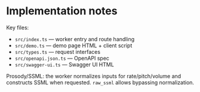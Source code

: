 # Implementation notes

Key files:
- `src/index.ts` — worker entry and route handling
- `src/demo.ts` — demo page HTML + client script
- `src/types.ts` — request interfaces
- `src/openapi.json.ts` — OpenAPI spec
- `src/swagger-ui.ts` — Swagger UI HTML

Prosody/SSML: the worker normalizes inputs for rate/pitch/volume and constructs SSML when requested. `raw_ssml` allows bypassing normalization.
